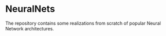 # NeuralNets
The repository contains some realizations from scratch of popular Neural Network architectures.
